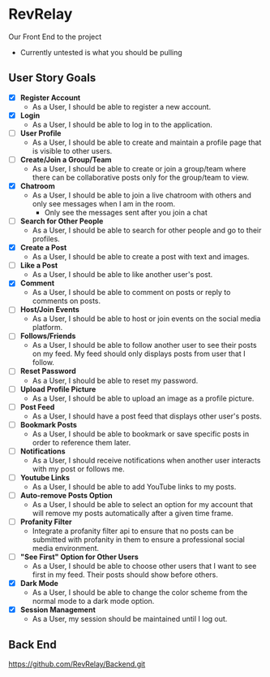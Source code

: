 # RevRelay
Our Front End to the project

- Currently untested is what you should be pulling

## User Story Goals
- [x] **Register Account**
  - As a User, I should be able to register a new account.
- [x] **Login**
  - As a User, I should be able to log in to the application.
- [ ] **User Profile**
  - As a User, I should be able to create and maintain a profile page that is visible to other users.
- [ ] **Create/Join a Group/Team**
  - As a User, I should be able to create or join a group/team where there can be collaborative posts only for the group/team to view.
- [x] **Chatroom**
  - As a User, I should be able to join a live chatroom with others and only see messages when I am in the room.
    - Only see the messages sent after you join a chat
- [ ] **Search for Other People**
  - As a User, I should be able to search for other people and go to their profiles.
- [x] **Create a Post**
  - As a User, I should be able to create a post with text and images.
- [ ] **Like a Post**
  - As a User, I should be able to like another user's post.
- [x] **Comment**
  - As a User, I should be able to comment on posts or reply to comments on posts.
- [ ] **Host/Join Events**
  - As a User, I should be able to host or join events on the social media platform. 
- [ ] **Follows/Friends**
  - As a User, I should be able to follow another user to see their posts on my feed. My feed should only displays posts from user that I follow.
- [ ] **Reset Password**
  - As a User, I should be able to reset my password.
- [ ] **Upload Profile Picture**
  - As a User, I should be able to upload an image as a profile picture.
- [ ] **Post Feed**
  - As a User, I should have a post feed that displays other user's posts.
- [ ] **Bookmark Posts**
  - As a User, I should be able to bookmark or save specific posts in order to reference them later.
- [ ] **Notifications**
  - As a User, I should receive notifications when another user interacts with my post or follows me.
- [ ] **Youtube Links**
  - As a User, I should be able to add YouTube links to my posts.
- [ ] **Auto-remove Posts Option**
  - As a User, I should be able to select an option for my account that will remove my posts automatically after a given time frame.
- [ ] **Profanity Filter**
  - Integrate a profanity filter api to ensure that no posts can be submitted with profanity in them to ensure a professional social media environment.
- [ ] **"See First" Option for Other Users**
  - As a User, I should be able to choose other users that I want to see first in my feed. Their posts should show before others.
- [x] **Dark Mode**
  - As a User, I should be able to change the color scheme from the normal mode to a dark mode option.
- [x] **Session Management**
  - As a User, my session should be maintained until I log out.

## Back End
https://github.com/RevRelay/Backend.git
